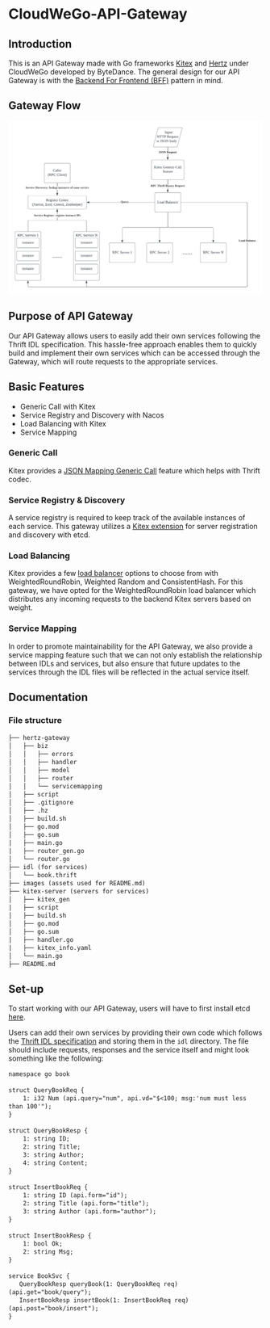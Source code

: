 # CloudWeGo-API-Gateway

## Introduction 
This is an API Gateway made with Go frameworks [Kitex](https://github.com/cloudwego/kitex) and [Hertz](https://github.com/cloudwego/hertz) under CloudWeGo developed by ByteDance. The general design for our API Gateway is with the [Backend For Frontend (BFF)](https://medium.com/mobilepeople/backend-for-frontend-pattern-why-you-need-to-know-it-46f94ce420b0) pattern in mind.

## Gateway Flow
![API Gateway Flow][api-gateway-flow]

[api-gateway-flow]: https://github.com/ApacheThriftHelicopter/cloudwego-api-gateway/blob/main/images/TikTok%20API%20Gateway%20Design%20Architecture.png "API Gateway Flow"

## Purpose of API Gateway
Our API Gateway allows users to easily add their own services following the Thrift IDL specification. This hassle-free approach enables them to quickly build and implement their own services which can be accessed through the Gateway, which will route requests to the appropriate services.

## Basic Features
- Generic Call with Kitex
- Service Registry and Discovery with Nacos
- Load Balancing with Kitex
- Service Mapping 

### Generic Call
Kitex provides a [JSON Mapping Generic Call](https://www.cloudwego.io/docs/kitex/tutorials/advanced-feature/generic-call/#4-json-mapping-generic-call) feature which helps with Thrift codec. 

### Service Registry & Discovery
A service registry is required to keep track of the available instances of each service. This gateway utilizes a [Kitex extension](https://github.com/kitex-contrib/registry-etcd) for server registration and discovery with etcd.  

### Load Balancing
Kitex provides a few [load balancer](https://www.cloudwego.io/docs/kitex/tutorials/service-governance/loadbalance/) options to choose from with WeightedRoundRobin, Weighted Random and ConsistentHash. For this gateway, we have opted for the WeightedRoundRobin load balancer which distributes any incoming requests to the backend Kitex servers based on weight.

### Service Mapping
In order to promote maintainability for the API Gateway, we also provide a service mapping feature such that we can not only establish the relationship between IDLs and services, but also ensure that future updates to the services through the IDL files will be reflected in the actual service itself.  

## Documentation
### File structure
```
├── hertz-gateway
│   ├── biz
│   │   ├── errors
│   │   ├── handler
│   │   ├── model
│   │   ├── router
│   │   └── servicemapping
│   ├── script
│   ├── .gitignore
│   ├── .hz
│   ├── build.sh
│   ├── go.mod
│   ├── go.sum
|   ├── main.go
|   ├── router_gen.go
│   └── router.go
├── idl (for services)
│   └── book.thrift
├── images (assets used for README.md)
├── kitex-server (servers for services)
│   ├── kitex_gen
|   ├── script
│   ├── build.sh
│   ├── go.mod
│   ├── go.sum
|   ├── handler.go
|   ├── kitex_info.yaml
│   └── main.go
├── README.md
```

## Set-up
To start working with our API Gateway, users will have to first install etcd [here](https://etcd.io/docs/v3.5/quickstart/). 

Users can add their own services by providing their own code which follows the [Thrift IDL specification](https://thrift.apache.org/docs/idl) and storing them in the `idl` directory. The file should include requests, responses and the service itself and might look something like the following:

```thrift
namespace go book

struct QueryBookReq {
    1: i32 Num (api.query="num", api.vd="$<100; msg:'num must less than 100'");
}

struct QueryBookResp {
    1: string ID;
    2: string Title;
    3: string Author;
    4: string Content; 
}

struct InsertBookReq {
    1: string ID (api.form="id");
    2: string Title (api.form="title");
    3: string Author (api.form="author");
}

struct InsertBookResp {
    1: bool Ok; 
    2: string Msg; 
}

service BookSvc {
   QueryBookResp queryBook(1: QueryBookReq req) (api.get="book/query");
   InsertBookResp insertBook(1: InsertBookReq req) (api.post="book/insert");
}
```
